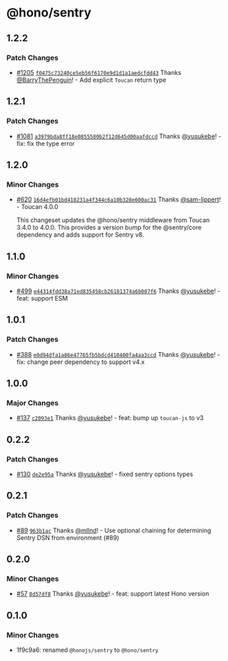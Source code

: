 # @hono/sentry

## 1.2.2

### Patch Changes

- [#1205](https://github.com/honojs/middleware/pull/1205) [`f0475c73240ce5eb56f6170e9d1d1a1aedcfdd43`](https://github.com/honojs/middleware/commit/f0475c73240ce5eb56f6170e9d1d1a1aedcfdd43) Thanks [@BarryThePenguin](https://github.com/BarryThePenguin)! - Add explicit `Toucan` return type

## 1.2.1

### Patch Changes

- [#1081](https://github.com/honojs/middleware/pull/1081) [`a3979bda8ff18e0855580b2f12d645d00aafdccd`](https://github.com/honojs/middleware/commit/a3979bda8ff18e0855580b2f12d645d00aafdccd) Thanks [@yusukebe](https://github.com/yusukebe)! - fix: fix the type error

## 1.2.0

### Minor Changes

- [#620](https://github.com/honojs/middleware/pull/620) [`16d4efb01bd418231a4f344c6a10b328e600ac31`](https://github.com/honojs/middleware/commit/16d4efb01bd418231a4f344c6a10b328e600ac31) Thanks [@sam-lippert](https://github.com/sam-lippert)! - Toucan 4.0.0

  This changeset updates the @hono/sentry middleware from Toucan 3.4.0 to 4.0.0. This provides a version bump for the @sentry/core dependency and adds support for Sentry v8.

## 1.1.0

### Minor Changes

- [#499](https://github.com/honojs/middleware/pull/499) [`e44314fdd38a71ed835458cb26181374a6b087f6`](https://github.com/honojs/middleware/commit/e44314fdd38a71ed835458cb26181374a6b087f6) Thanks [@yusukebe](https://github.com/yusukebe)! - feat: support ESM

## 1.0.1

### Patch Changes

- [#388](https://github.com/honojs/middleware/pull/388) [`e0d94dfa1a86e47765fb5bdcd410400fa4aa3ccd`](https://github.com/honojs/middleware/commit/e0d94dfa1a86e47765fb5bdcd410400fa4aa3ccd) Thanks [@yusukebe](https://github.com/yusukebe)! - fix: change peer dependency to support v4.x

## 1.0.0

### Major Changes

- [#137](https://github.com/honojs/middleware/pull/137) [`c2093e1`](https://github.com/honojs/middleware/commit/c2093e17e0b3fa7d257692a8d33aaa1fedaf6897) Thanks [@yusukebe](https://github.com/yusukebe)! - feat: bump up `toucan-js` to v3

## 0.2.2

### Patch Changes

- [#130](https://github.com/honojs/middleware/pull/130) [`de2e95a`](https://github.com/honojs/middleware/commit/de2e95a59e4c02b9e985f9e3f81792b7890c922d) Thanks [@yusukebe](https://github.com/yusukebe)! - fixed sentry options types

## 0.2.1

### Patch Changes

- [#89](https://github.com/honojs/middleware/pull/89) [`963b1ac`](https://github.com/honojs/middleware/commit/963b1ac0de4083b8d0fc7c8d2f9f0202e9d15bfd) Thanks [@mllnd](https://github.com/mllnd)! - Use optional chaining for determining Sentry DSN from environment (#89)

## 0.2.0

### Minor Changes

- [#57](https://github.com/honojs/middleware/pull/57) [`8d57df8`](https://github.com/honojs/middleware/commit/8d57df889d472fe9c40f468ce2103fe9880ff91b) Thanks [@yusukebe](https://github.com/yusukebe)! - feat: support latest Hono version

## 0.1.0

### Minor Changes

- 1f9c9a6: renamed `@honojs/sentry` to `@hono/sentry`
